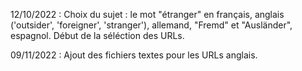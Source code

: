 12/10/2022 : Choix du sujet : le mot "étranger" en français, anglais ('outsider', 'foreigner', 'stranger'), allemand, "Fremd" et "Ausländer", espagnol.
             Début de la séléction des URLs.
             
09/11/2022 : Ajout des fichiers textes pour les URLs anglais.
